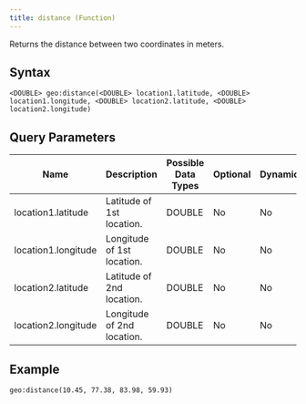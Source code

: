 ```yaml
---
title: distance (Function)
---
```


Returns the distance between two coordinates in meters.

## Syntax

    <DOUBLE> geo:distance(<DOUBLE> location1.latitude, <DOUBLE> location1.longitude, <DOUBLE> location2.latitude, <DOUBLE> location2.longitude)

## Query Parameters

| Name              | Description                   | Possible Data Types | Optional | Dynamic |
|-------------------|----------------------------------------------------------------------------------------------------------|---------------------|----------|---------|
| location1.latitude 	              | Latitude of 1st location.          | DOUBLE       | No       | No     |
| location1.longitude | Longitude of 1st location.                  | DOUBLE              | No      | No     |
| location2.latitude          | Latitude of 2nd location. | DOUBLE                | No      | No     |
| location2.longitude         | Longitude of 2nd location. | DOUBLE                | No      | No     |

## Example

    geo:distance(10.45, 77.38, 83.98, 59.93)
